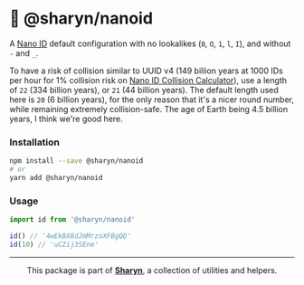 # 🌹 @sharyn/nanoid

A [Nano ID](https://github.com/ai/nanoid) default configuration with no lookalikes (`0`, `O`, `1`, `l`, `I`), and without `-` and `_`.

To have a risk of collision similar to UUID v4 (149 billion years at 1000 IDs per hour for 1% collision risk on [Nano ID Collision Calculator](https://zelark.github.io/nano-id-cc/)), use a length of `22` (334 billion years), or `21` (44 billion years). The default length used here is `20` (6 billion years), for the only reason that it's a nicer round number, while remaining extremely collision-safe. The age of Earth being 4.5 billion years, I think we're good here.

### Installation

```sh
npm install --save @sharyn/nanoid
# or
yarn add @sharyn/nanoid
```

### Usage

```js
import id from '@sharyn/nanoid'

id() // '4wEkBX8dJmMrzoXFBgQD'
id(10) // 'uCZij3SEne'
```

<hr />

<p align="center">
  This package is part of <a href="https://github.com/sharynjs/sharyn"><b>Sharyn</b></a>, a collection of utilities and helpers.
</p>

